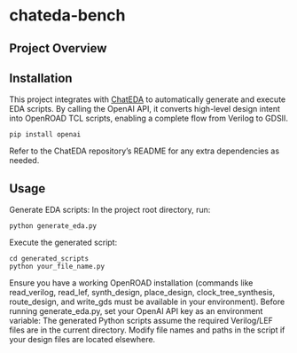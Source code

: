 # chateda-bench

## Project Overview
## Installation

This project integrates with [ChatEDA](https://github.com/wuhy68/ChatEDA) to automatically generate and execute EDA scripts. By calling the OpenAI API, it converts high-level design intent into OpenROAD TCL scripts, enabling a complete flow from Verilog to GDSII.

```
pip install openai
```
Refer to the ChatEDA repository’s README for any extra dependencies as needed.
## Usage
Generate EDA scripts:
In the project root directory, run:
```
python generate_eda.py
```
Execute the generated script:
```
cd generated_scripts
python your_file_name.py
```

Ensure you have a working OpenROAD installation (commands like read_verilog, read_lef, synth_design, place_design, clock_tree_synthesis, route_design, and write_gds must be available in your environment).
Before running generate_eda.py, set your OpenAI API key as an environment variable:
The generated Python scripts assume the required Verilog/LEF files are in the current directory. Modify file names and paths in the script if your design files are located elsewhere.

